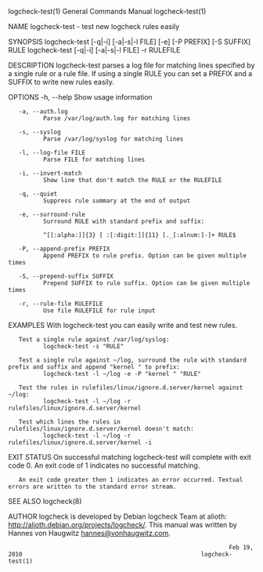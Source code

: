 logcheck-test(1)                                              General Commands Manual                                             logcheck-test(1)

NAME
       logcheck-test - test new logcheck rules easily

SYNOPSIS
       logcheck-test [-q|-i] [-a|-s|-l FILE] [-e] [-P PREFIX] [-S SUFFIX] RULE
       logcheck-test [-q|-i] [-a|-s|-l FILE] -r RULEFILE

DESCRIPTION
       logcheck-test  parses  a log file for matching lines specified by a single rule or a rule file. If using a single RULE you can set a PREFIX
       and a SUFFIX to write new rules easily.

OPTIONS
       -h, --help
              Show usage information

       -a, --auth.log
              Parse /var/log/auth.log for matching lines

       -s, --syslog
              Parse /var/log/syslog for matching lines

       -l, --log-file FILE
              Parse FILE for matching lines

       -i, --invert-match
              Show line that don't match the RULE or the RULEFILE

       -q, --quiet
              Suppress rule summary at the end of output

       -e, --surround-rule
              Surround RULE with standard prefix and suffix:

              ^[[:alpha:]]{3} [ :[:digit:]]{11} [._[:alnum:]-]+ RULE$

       -P, --append-prefix PREFIX
              Append PREFIX to rule prefix. Option can be given multiple times

       -S, --prepend-suffix SUFFIX
              Prepend SUFFIX to rule suffix. Option can be given multiple times

       -r, --rule-file RULEFILE
              Use file RULEFILE for rule input

EXAMPLES
       With logcheck-test you can easily write and test new rules.

       Test a single rule against /var/log/syslog:
              logcheck-test -s "RULE"

       Test a single rule against ~/log, surround the rule with standard prefix and suffix and append "kernel " to prefix:
              logcheck-test -l ~/log -e -P "kernel " "RULE"

       Test the rules in rulefiles/linux/ignore.d.server/kernel against ~/log:
              logcheck-test -l ~/log -r rulefiles/linux/ignore.d.server/kernel

       Test which lines the rules in rulefiles/linux/ignore.d.server/kernel doesn't match:
              logcheck-test -l ~/log -r rulefiles/linux/ignore.d.server/kernel -i

EXIT STATUS
       On successful matching logcheck-test will complete with exit code 0. An exit code of 1 indicates no successful matching.

       An exit code greater then 1 indicates an error occurred. Textual errors are written to the standard error stream.

SEE ALSO
       logcheck(8)

AUTHOR
       logcheck is developed by Debian logcheck Team at alioth: http://alioth.debian.org/projects/logcheck/. This manual was written by Hannes von
       Haugwitz <hannes@vonhaugwitz.com>.

                                                                   Feb 19, 2010                                                   logcheck-test(1)
